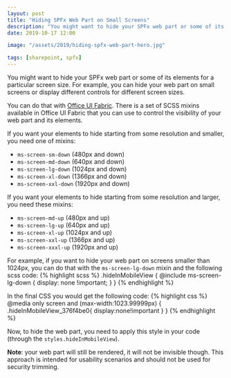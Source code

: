 ```yaml
---
layout: post
title: "Hiding SPFx Web Part on Small Screens"
description: "You might want to hide your SPFx web part or some of its elements for a particular screen size. For example, you can hide your web part on small screens or display different controls for different screen sizes. You can do that with Office UI Fabric. There is a set of SCSS mixins available in Office UI Fabric that you can use to control the visibility of your web part and its elements."
date: 2019-10-17 12:00

image: "/assets/2019/hiding-spfx-web-part-hero.jpg"

tags: [sharepoint, spfx]
---
```


You might want to hide your SPFx web part or some of its elements for a particular screen size. For example, you can hide your web part on small screens or display different controls for different screen sizes.

You can do that with [Office UI Fabric](https://developer.microsoft.com/en-us/fabric#/). There is a set of SCSS mixins available in Office UI Fabric that you can use to control the visibility of your web part and its elements.

If you want your elements to hide starting from some resolution and smaller, you need one of mixins:
- `ms-screen-sm-down` (480px and down)
- `ms-screen-md-down` (640px and down)
- `ms-screen-lg-down` (1024px and down)
- `ms-screen-xl-down` (1366px and down)
- `ms-screen-xxl-down` (1920px and down)

If you want your elements to hide starting from some resolution and larger, you need these mixins:
- `ms-screen-md-up` (480px and up)
- `ms-screen-lg-up` (640px and up)
- `ms-screen-xl-up` (1024px and up)
- `ms-screen-xxl-up` (1366px and up)
- `ms-screen-xxxl-up` (1920px and up)

For example, if you want to hide your web part on screens smaller than 1024px, you can do that with the `ms-screen-lg-down` mixin and the following scss code:
{% highlight scss %}
.hideInMobileView {
    @include ms-screen-lg-down {
        display: none !important;
    }
}
{% endhighlight %}

In the final CSS you would get the following code:
{% highlight css %}
@media only screen and (max-width:1023.99999px) {
    .hideInMobileView_376f4be0{
        display:none!important
    }
}
{% endhighlight %}

Now, to hide the web part, you need to apply this style in your code (through the `styles.hideInMobileView`).

**Note**: your web part will still be rendered, it will not be invisible though. This approach is intended for usability scenarios and should not be used for security trimming.
